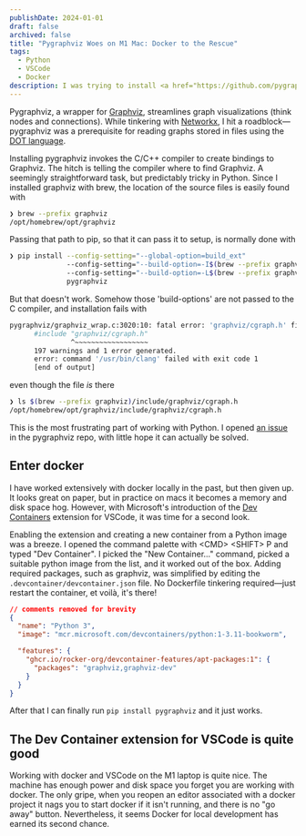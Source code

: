 ```yaml
---
publishDate: 2024-01-01
draft: false
archived: false
title: "Pygraphviz Woes on M1 Mac: Docker to the Rescue"
tags:
  - Python
  - VSCode
  - Docker
description: I was trying to install <a href="https://github.com/pygraphviz/pygraphviz">pygraphviz</a> on my M1 laptop using pip, but I found it impossible. Luckily the Dev Container VSCode extension allows me to use it with docker.
---
```


Pygraphviz, a wrapper for [Graphviz](https://www.graphviz.org/), streamlines graph visualizations (think nodes and connections). While tinkering with [Networkx](https://networkx.org/), I hit a roadblock—pygraphviz was a prerequisite for reading graphs stored in files using the [DOT language](<https://en.wikipedia.org/wiki/DOT_(graph_description_language)>).

Installing pygraphviz invokes the C/C++ compiler to create bindings to Graphviz. The hitch is telling the compiler where to find Graphviz. A seemingly straightforward task, but predictably tricky in Python. Since I installed graphviz with brew, the location of the source files is easily found with

```bash
❯ brew --prefix graphviz
/opt/homebrew/opt/graphviz
```

Passing that path to pip, so that it can pass it to setup, is normally done with

```bash
❯ pip install --config-setting="--global-option=build_ext"
              --config-setting="--build-option=-I$(brew --prefix graphviz)/include/"
              --config-setting="--build-option=-L$(brew --prefix graphviz)/lib/"
              pygraphviz
```

But that doesn't work. Somehow those 'build-options' are not passed to the C compiler, and installation fails with

```bash
pygraphviz/graphviz_wrap.c:3020:10: fatal error: 'graphviz/cgraph.h' file not found
      #include "graphviz/cgraph.h"
               ^~~~~~~~~~~~~~~~~~~
      197 warnings and 1 error generated.
      error: command '/usr/bin/clang' failed with exit code 1
      [end of output]
```

even though the file _is_ there

```bash
❯ ls $(brew --prefix graphviz)/include/graphviz/cgraph.h
/opt/homebrew/opt/graphviz/include/graphviz/cgraph.h
```

This is the most frustrating part of working with Python. I opened [an issue](https://github.com/pygraphviz/pygraphviz/issues/490) in the pygraphviz repo, with little hope it can actually be solved.

## Enter docker

I have worked extensively with docker locally in the past, but then given up. It looks great on paper, but in practice on macs it becomes a memory and disk space hog. However, with Microsoft's introduction of the [Dev Containers](https://marketplace.visualstudio.com/items?itemName=ms-vscode-remote.remote-containers) extension for VSCode, it was time for a second look.

Enabling the extension and creating a new container from a Python image was a breeze. I opened the command palette with &lt;CMD&gt; &lt;SHIFT&gt; P and typed "Dev Container". I picked the "New Container..." command, picked a suitable python image from the list, and it worked out of the box. Adding required packages, such as graphviz, was simplified by editing the `.devcontainer/devcontainer.json` file. No Dockerfile tinkering required—just restart the container, et voilà, it's there!

```json
// comments removed for brevity
{
  "name": "Python 3",
  "image": "mcr.microsoft.com/devcontainers/python:1-3.11-bookworm",

  "features": {
    "ghcr.io/rocker-org/devcontainer-features/apt-packages:1": {
      "packages": "graphviz,graphviz-dev"
    }
  }
}
```

After that I can finally run `pip install pygraphviz` and it just works.

## The Dev Container extension for VSCode is quite good

Working with docker and VSCode on the M1 laptop is quite nice. The machine has enough power and disk space you forget you are working with docker. The only gripe, when you reopen an editor associated with a docker project it nags you to start docker if it isn't running, and there is no "go away" button.
Nevertheless, it seems Docker for local development has earned its second chance.
